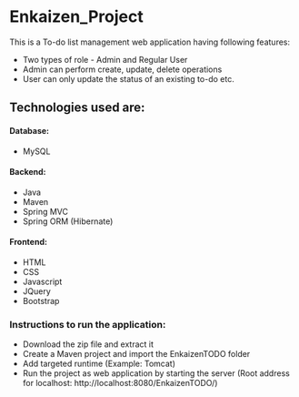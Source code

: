 # Enkaizen_Project
This is a To-do list management web application having following features:
* Two types of role - Admin and Regular User
* Admin can perform create, update, delete operations
* User can only update the status of an existing to-do etc.

## Technologies used are:
#### Database:
* MySQL
#### Backend:
* Java
* Maven
* Spring MVC
* Spring ORM (Hibernate)
#### Frontend:
* HTML
* CSS
* Javascript
* JQuery
* Bootstrap

### Instructions to run the application:
* Download the zip file and extract it
* Create a Maven project and import the EnkaizenTODO folder
* Add targeted runtime (Example: Tomcat)
* Run the project as web application by starting the server (Root address for localhost: http://localhost:8080/EnkaizenTODO/)
